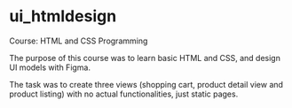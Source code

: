 # ui_htmldesign
Course: HTML and CSS Programming

The purpose of this course was to learn basic HTML and CSS, and design UI models with Figma.

The task was to create three views (shopping cart, product detail view and product listing) with no actual functionalities, just static pages. 



